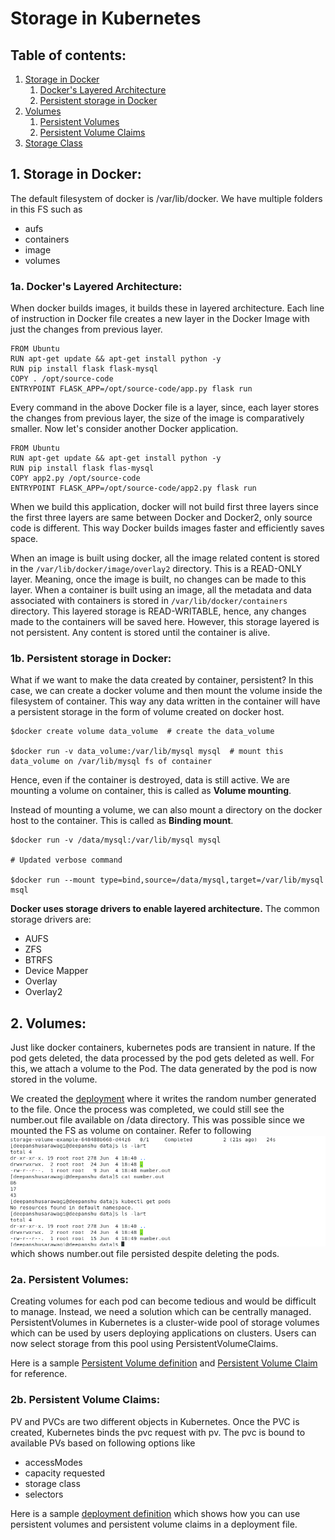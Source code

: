 # Storage in Kubernetes

## Table of contents:

1. [Storage in Docker](#1-storage-in-docker)
   1. [Docker's Layered Architecture](#1a-dockers-layered-architecture)
   2. [Persistent storage in Docker](#1b-persistent-storage-in-docker)
2. [Volumes](#2-volumes)
   1. [Persistent Volumes](#2a-persistent-volumes)
   2. [Persistent Volume Claims](#2b-persistent-volume-claims)
3. [Storage Class](#3-storage-class)

## 1. Storage in Docker:

The default filesystem of docker is /var/lib/docker. We have multiple folders in this FS such as

- aufs
- containers
- image
- volumes

### 1a. Docker's Layered Architecture:

When docker builds images, it builds these in layered architecture. Each line of instruction in Docker file creates a new layer
in the Docker Image with just the changes from previous layer.

```Docker
FROM Ubuntu
RUN apt-get update && apt-get install python -y
RUN pip install flask flask-mysql
COPY . /opt/source-code
ENTRYPOINT FLASK_APP=/opt/source-code/app.py flask run 
```

Every command in the above Docker file is a layer, since, each layer stores the changes from previous layer, the size of
the image is comparatively smaller. Now let's consider another Docker application.

```Docker2
FROM Ubuntu
RUN apt-get update && apt-get install python -y
RUN pip install flask flas-mysql
COPY app2.py /opt/source-code
ENTRYPOINT FLASK_APP=/opt/source-code/app2.py flask run
```

When we build this application, docker will not build first three layers since the first three layers are same between 
Docker and Docker2, only source code is different. This way Docker builds images faster and efficiently saves space.

When an image is built using docker, all the image related content is stored in the ```/var/lib/docker/image/overlay2```
directory. This is a READ-ONLY layer. Meaning, once the image is built, no changes can be made to this layer. When a container
is built using an image, all the metadata and data associated with containers is stored in ```/var/lib/docker/containers```
directory. This layered storage is READ-WRITABLE, hence, any changes made to the containers will be saved here. However,
this storage layered is not persistent. Any content is stored until the container is alive.

### 1b. Persistent storage in Docker:

What if we want to make the data created by container, persistent? In this case, we can create a docker volume and then
mount the volume inside the filesystem of container. This way any data written in the container will have a persistent storage
in the form of volume created on docker host.

```shell
$docker create volume data_volume  # create the data_volume

$docker run -v data_volume:/var/lib/mysql mysql  # mount this data_volume on /var/lib/mysql fs of container
```

Hence, even if the container is destroyed, data is still active. We are mounting a volume on container, this is called as
**Volume mounting**.

Instead of mounting a volume, we can also mount a directory on the docker host to the container. This is called as **Binding mount**.

```shell
$docker run -v /data/mysql:/var/lib/mysql mysql

# Updated verbose command

$docker run --mount type=bind,source=/data/mysql,target=/var/lib/mysql msql
```

**Docker uses storage drivers to enable layered architecture.** The common storage drivers are:
- AUFS
- ZFS
- BTRFS
- Device Mapper
- Overlay
- Overlay2

## 2. Volumes:

Just like docker containers, kubernetes pods are transient in nature. If the pod gets deleted, the data processed by the
pod gets deleted as well. For this, we attach a volume to the Pod. The data generated by the pod is now stored in the volume.

We created the [deployment](storage-volume-example.yaml) where it writes the random number generated to the file. Once the
process was completed, we could still see the number.out file available on /data directory. This was possible since we mounted
the FS as volume on container. Refer to following ![snippet](img.png) which shows number.out file persisted despite deleting
the pods.

### 2a. Persistent Volumes:

Creating volumes for each pod can become tedious and would be difficult to manage. Instead, we need a solution which can be
centrally managed. PersistentVolumes in Kubernetes is a cluster-wide pool of storage volumes which can be used by users
deploying applications on clusters. Users can now select storage from this pool using PersistentVolumeClaims.

Here is a sample [Persistent Volume definition](pv-definition.yaml) and [Persistent Volume Claim](pvc-definition.yaml) for
reference.

### 2b. Persistent Volume Claims:

PV and PVCs are two different objects in Kubernetes. Once the PVC is created, Kubernetes binds the pvc request with pv.
The pvc is bound to available PVs based on following options like

- accessModes
- capacity requested
- storage class
- selectors

Here is a sample [deployment definition](pvc-deployment.yaml) which shows how you can use persistent volumes and persistent
volume claims in a deployment file.